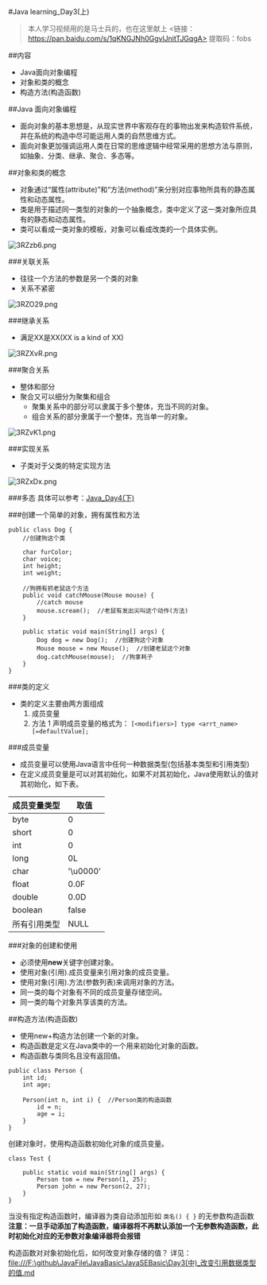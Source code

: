 #Java learning_Day3(上)
>本人学习视频用的是马士兵的，也在这里献上
><链接：https://pan.baidu.com/s/1qKNGJNh0GgvlJnitTJGqgA>
提取码：fobs

##内容
- Java面向对象编程
- 对象和类的概念
- 构造方法(构造函数)

##Java 面向对象编程
- 面向对象的基本思想是，从现实世界中客观存在的事物出发来构造软件系统，并在系统的构造中尽可能运用人类的自然思维方式。
- 面向对象更加强调运用人类在日常的思维逻辑中经常采用的思想方法与原则，如抽象、分类、继承、聚合、多态等。

##对象和类的概念
- 对象通过“属性(attribute)”和“方法(method)”来分别对应事物所具有的静态属性和动态属性。
- 类是用于描述同一类型的对象的一个抽象概念，类中定义了这一类对象所应具有的静态和动态属性。
- 类可以看成一类对象的模板，对象可以看成改类的一个具体实例。

![3RZzb6.png](https://s2.ax1x.com/2020/03/02/3RZzb6.png)

###关联关系
- 往往一个方法的参数是另一个类的对象
- 关系不紧密

![3RZO29.png](https://s2.ax1x.com/2020/03/02/3RZO29.png)

###继承关系
- 满足XX是XX(XX is a kind of XX)

![3RZXvR.png](https://s2.ax1x.com/2020/03/02/3RZXvR.png)

###聚合关系
- 整体和部分
- 聚合又可以细分为聚集和组合
  - 聚集关系中的部分可以隶属于多个整体，充当不同的对象。
  - 组合关系的部分隶属于一个整体，充当单一的对象。

![3RZvK1.png](https://s2.ax1x.com/2020/03/02/3RZvK1.png)

###实现关系
- 子类对于父类的特定实现方法

![3RZxDx.png](https://s2.ax1x.com/2020/03/02/3RZxDx.png)

###多态
具体可以参考：[Java_Day4(下)](https:////www.cnblogs.com/HuoHua2020/p/12338065.html)

###创建一个简单的对象，拥有属性和方法
```
public class Dog {
	//创建狗这个类
	
	char furColor;
	char voice;
	int height;
	int weight;
	
	//狗拥有抓老鼠这个方法
	public void catchMouse(Mouse mouse) {
		//catch mouse
		mouse.scream();  //老鼠有发出尖叫这个动作(方法)
	}

	public static void main(String[] args) {
		Dog dog = new Dog();  //创建狗这个对象
		Mouse mouse = new Mouse();  //创建老鼠这个对象
		dog.catchMouse(mouse);  //狗拿耗子
	}
}
```

###类的定义
- 类的定义主要由两方面组成
  1. 成员变量
  2. 方法
1 声明成员变量的格式为： `[<modifiers>] type <arrt_name>[=defaultValue];`

###成员变量
- 成员变量可以使用Java语言中任何一种数据类型(包括基本类型和引用类型)
- 在定义成员变量是可以对其初始化，如果不对其初始化，Java使用默认的值对其初始化，如下表。

| 成员变量类型 | 取值 |
| ------ | ------ |
| byte | 0 |
| short | 0 |
| int | 0 |
| long | 0L |
| char | '\u0000' |
| float | 0.0F |
| double | 0.0D |
| boolean | false |
| 所有引用类型 | NULL |

###对象的创建和使用
- 必须使用**new**关键字创建对象。
- 使用对象(引用).成员变量来引用对象的成员变量。
- 使用对象(引用).方法(参数列表)来调用对象的方法。
- 同一类的每个对象有不同的成员变量存储空间。
- 同一类的每个对象共享该类的方法。

##构造方法(构造函数)
- 使用new+构造方法创建一个新的对象。
- 构造函数是定义在Java类中的一个用来初始化对象的函数。
- 构造函数与类同名且没有返回值。

```
public class Person {
	int id;
	int age;

	Person(int n, int i) {  //Person类的构造函数
		id = n;
		age = i;
	}
}
```
创建对象时，使用构造函数初始化对象的成员变量。
```
class Test {

	public static void main(String[] args) {
		Person tom = new Person(1, 25);
		Person john = new Person(2, 27);
	}	
}
```

当没有指定构造函数时，编译器为类自动添加形如 `类名() { }` 的无参数构造函数
**注意：一旦手动添加了构造函数，编译器将不再默认添加一个无参数构造函数，此时初始化对应的无参数对象编译器将会报错**

构造函数对对象初始化后，如何改变对象存储的值？ 详见：<file:///F:\github\JavaFile\JavaBasic\JavaSEBasic\Day3(中)_改变引用数据类型的值.md>